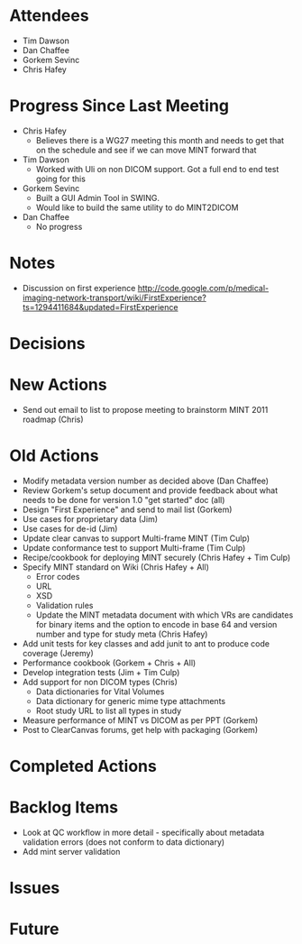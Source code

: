 # Attendees #
  * Tim Dawson
  * Dan Chaffee
  * Gorkem Sevinc
  * Chris Hafey

# Progress Since Last Meeting #
  * Chris Hafey
    * Believes there is a WG27 meeting this month and needs to get that on the schedule and see if we can move MINT forward that
  * Tim Dawson
    * Worked with Uli on non DICOM support.  Got a full end to end test going for this
  * Gorkem Sevinc
    * Built a GUI Admin Tool in SWING.
    * Would like to build the same utility to do MINT2DICOM
  * Dan Chaffee
    * No progress

# Notes #
  * Discussion on first experience
http://code.google.com/p/medical-imaging-network-transport/wiki/FirstExperience?ts=1294411684&updated=FirstExperience

# Decisions #

# New Actions #
  * Send out email to list to propose meeting to brainstorm MINT 2011 roadmap (Chris)

# Old Actions #
  * Modify metadata version number as decided above (Dan Chaffee)
  * Review Gorkem's setup document and provide feedback about what needs to be done for version 1.0 "get started" doc (all)
  * Design "First Experience" and send to mail list (Gorkem)
  * Use cases for proprietary data (Jim)
  * Use cases for de-id (Jim)
  * Update clear canvas to support Multi-frame MINT (Tim Culp)
  * Update conformance test to support Multi-frame (Tim Culp)
  * Recipe/cookbook for deploying MINT securely (Chris Hafey + Tim Culp)
  * Specify MINT standard on Wiki (Chris Hafey + All)
    * Error codes
    * URL
    * XSD
    * Validation rules
    * Update the MINT metadata document with which VRs are candidates for binary items and the option to encode in base 64 and version number and type for study meta (Chris Hafey)
  * Add unit tests for key classes and add junit to ant to produce code coverage (Jeremy)
  * Performance cookbook (Gorkem + Chris + All)
  * Develop integration tests (Jim + Tim Culp)
  * Add support for non DICOM types (Chris)
    * Data dictionaries for Vital Volumes
    * Data dictionary for generic mime type attachments
    * Root study URL to list all types in study
  * Measure performance of MINT vs DICOM as per PPT (Gorkem)
  * Post to ClearCanvas forums, get help with packaging (Gorkem)


# Completed Actions #

# Backlog Items #
  * Look at QC workflow in more detail - specifically about metadata validation errors (does not conform to data dictionary)
  * Add mint server validation



# Issues #

# Future #